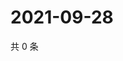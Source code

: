 # 2021-09-28

共 0 条

<!-- BEGIN WEIBO -->
<!-- 最后更新时间 Tue Sep 28 2021 03:10:23 GMT+0800 (China Standard Time) -->

<!-- END WEIBO -->
